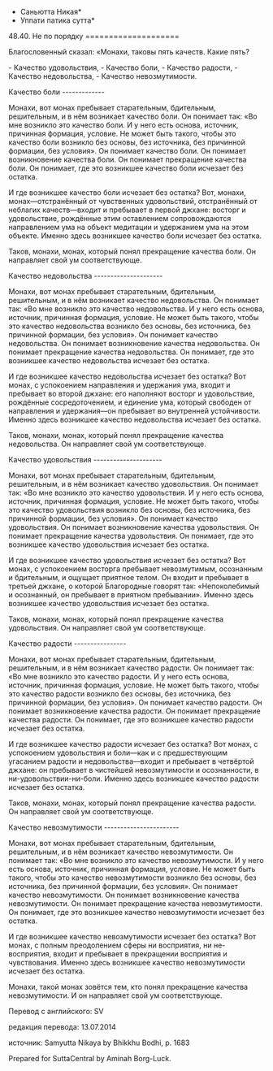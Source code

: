 * Саньютта Никая*
* Уппати патика сутта*

48\.40\. Не по порядку
\=\=\=\=\=\=\=\=\=\=\=\=\=\=\=\=\=\=\=\=

Благословенный сказал: «Монахи, таковы пять качеств\. Какие пять?

\- Качество удовольствия,
\- Качество боли,
\- Качество радости,
\- Качество недовольства,
\- Качество невозмутимости\.

Качество боли
\-\-\-\-\-\-\-\-\-\-\-\-\-

Монахи, вот монах пребывает старательным, бдительным, решительным, и в нём возникает качество боли\. Он понимает так: «Во мне возникло это качество боли\. И у него есть основа, источник, причинная формация, условие\. Не может быть такого, чтобы это качество боли возникло без основы, без источника, без причинной формации, без условия»\. Он понимает качество боли\. Он понимает возникновение качества боли\. Он понимает прекращение качества боли\. Он понимает, где это возникшее качество боли исчезает без остатка\.

И где возникшее качество боли исчезает без остатка? Вот, монахи, монах—отстранённый от чувственных удовольствий, отстранённый от неблагих качеств—входит и пребывает в первой джхане: восторг и удовольствие, рождённые этим оставлением сопровождаются направлением ума на объект медитации и удержанием ума на этом объекте\. Именно здесь возникшее качество боли исчезает без остатка\.

Таков, монахи, монах, который понял прекращение качества боли\. Он направляет свой ум соответствующе\.

Качество недовольства
\-\-\-\-\-\-\-\-\-\-\-\-\-\-\-\-\-\-\-\-\-

Монахи, вот монах пребывает старательным, бдительным, решительным, и в нём возникает качество недовольства\. Он понимает так: «Во мне возникло это качество недовольства\. И у него есть основа, источник, причинная формация, условие\. Не может быть такого, чтобы это качество недовольства возникло без основы, без источника, без причинной формации, без условия»\. Он понимает качество недовольства\. Он понимает возникновение качества недовольства\. Он понимает прекращение качества недовольства\. Он понимает, где это возникшее качество недовольства исчезает без остатка\.

И где возникшее качество недовольства исчезает без остатка? Вот монах, с успокоением направления и удержания ума, входит и пребывает во второй джхане: его наполняют восторг и удовольствие, рождённые сосредоточением, и единение ума, который свободен от направления и удержания—он пребывает во внутренней устойчивости\. Именно здесь возникшее качество недовольства исчезает без остатка\.

Таков, монахи, монах, который понял прекращение качества недовольства\. Он направляет свой ум соответствующе\.

Качество удовольствия
\-\-\-\-\-\-\-\-\-\-\-\-\-\-\-\-\-\-\-\-\-

Монахи, вот монах пребывает старательным, бдительным, решительным, и в нём возникает качество удовольствия\. Он понимает так: «Во мне возникло это качество удовольствия\. И у него есть основа, источник, причинная формация, условие\. Не может быть такого, чтобы это качество удовольствия возникло без основы, без источника, без причинной формации, без условия»\. Он понимает качество удовольствия\. Он понимает возникновение качества удовольствия\. Он понимает прекращение качества удовольствия\. Он понимает, где это возникшее качество удовольствия исчезает без остатка\.

И где возникшее качество удовольствия исчезает без остатка? Вот монах, с успокоением восторга пребывает невозмутимым, осознанным и бдительным, и ощущает приятное телом\. Он входит и пребывает в третьей джхане, о которой Благородные говорят так: «Непоколебимый и осознанный, он пребывает в приятном пребывании»\. Именно здесь возникшее качество удовольствия исчезает без остатка\.

Таков, монахи, монах, который понял прекращение качества удовольствия\. Он направляет свой ум соответствующе\.

Качество радости
\-\-\-\-\-\-\-\-\-\-\-\-\-\-\-\-

Монахи, вот монах пребывает старательным, бдительным, решительным, и в нём возникает качество радости\. Он понимает так: «Во мне возникло это качество радости\. И у него есть основа, источник, причинная формация, условие\. Не может быть такого, чтобы это качество радости возникло без основы, без источника, без причинной формации, без условия»\. Он понимает качество радости\. Он понимает возникновение качества радости\. Он понимает прекращение качества радости\. Он понимает, где это возникшее качество радости исчезает без остатка\.

И где возникшее качество радости исчезает без остатка? Вот монах, с успокоением удовольствия и боли—как и с предшествующим угасанием радости и недовольства—входит и пребывает в четвёртой джхане: он пребывает в чистейшей невозмутимости и осознанности, в ни\-удовольствии\-ни\-боли\. Именно здесь возникшее качество радости исчезает без остатка\.

Таков, монахи, монах, который понял прекращение качества радости\. Он направляет свой ум соответствующе\.

Качество невозмутимости
\-\-\-\-\-\-\-\-\-\-\-\-\-\-\-\-\-\-\-\-\-\-\-

Монахи, вот монах пребывает старательным, бдительным, решительным, и в нём возникает качество невозмутимости\. Он понимает так: «Во мне возникло это качество невозмутимости\. И у него есть основа, источник, причинная формация, условие\. Не может быть такого, чтобы это качество невозмутимости возникло без основы, без источника, без причинной формации, без условия»\. Он понимает качество невозмутимости\. Он понимает возникновение качества невозмутимости\. Он понимает прекращение качества невозмутимости\. Он понимает, где это возникшее качество невозмутимости исчезает без остатка\.

И где возникшее качество невозмутимости исчезает без остатка? Вот монах, с полным преодолением сферы ни восприятия, ни не\-восприятия, входит и пребывает в прекращении восприятия и чувствования\. Именно здесь возникшее качество невозмутимости исчезает без остатка\.

Монахи, такой монах зовётся тем, кто понял прекращение качества невозмутимости\. И он направляет свой ум соответствующе\.

Перевод с английского: SV

редакция перевода: 13\.07\.2014

источник: Samyutta Nikaya by Bhikkhu Bodhi, p\. 1683

Prepared for SuttaCentral by Aminah Borg\-Luck\.
